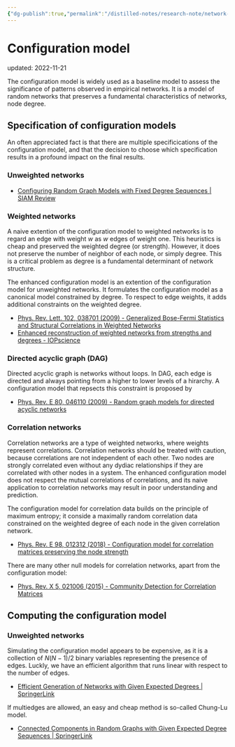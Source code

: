 ```yaml
---
{"dg-publish":true,"permalink":"/distilled-notes/research-note/network-science/configuration-model/","dgHomeLink":true,"dgPassFrontmatter":false}
---
```



# Configuration model
updated: 2022-11-21

The configuration model is widely used as a baseline model to assess the significance of patterns observed in empirical networks.  It is a model of random networks that preserves a fundamental characteristics of networks, node degree. 

## Specification of configuration models
An often appreciated fact is that there are multiple specificications of the configuration model, and that the decision to choose which specification results in a profound impact on the final results. 

### Unweighted networks

- [Configuring Random Graph Models with Fixed Degree Sequences | SIAM Review](https://epubs.siam.org/doi/10.1137/16M1087175)


### Weighted networks 

A naive extention of the configuration model to weighted networks is to regard an edge with weight $w$ as $w$ edges of weight one. This heuristics is cheap and preserved the weighted degree (or strength). However, it does not preserve the number of neighbor of each node, or simply degree. This is a critical problem as degree is a fundamental determinant of network structure. 

The enhanced configuration model is an extention of the configuration model for unweighted networks. It formulates the configuration model as a canonical model constrained by degree. To respect to edge weights, it adds additional constraints on the weighted degree.

- [Phys. Rev. Lett. 102, 038701 (2009) - Generalized Bose-Fermi Statistics and Structural Correlations in Weighted Networks](https://journals.aps.org/prl/abstract/10.1103/PhysRevLett.102.038701)
- [Enhanced reconstruction of weighted networks from strengths and degrees - IOPscience](https://iopscience.iop.org/article/10.1088/1367-2630/16/4/043022)

### Directed acyclic graph (DAG)

Directed acyclic graph is networks without loops. In DAG, each edge is directed and always pointing from a higher to lower levels of a hirarchy. A configuration model that repsects this constraint is proposed by 

- [Phys. Rev. E 80, 046110 (2009) - Random graph models for directed acyclic networks](https://journals.aps.org/pre/abstract/10.1103/PhysRevE.80.046110)

### Correlation networks

Correlation networks are a type of weighted networks, where weights represent correlations. Correlation networks should be treated with caution, because correlations are not independent of each other. Two nodes are strongly correlated even without any dydiac relationships if they are correlated with other nodes in a system. The enhanced configuration model does not respect the mutual correlations of correlations, and its naive application to correlation networks may result in poor understanding and prediction. 

The configuration model for correlation data builds on the principle of maximum entropy; it conside a maximally random correlation data constrained on the weighted degree of each node in the given correlation network. 

- [Phys. Rev. E 98, 012312 (2018) - Configuration model for correlation matrices preserving the node strength](https://journals.aps.org/pre/abstract/10.1103/PhysRevE.98.012312)

There are many other null models for correlation networks, apart from the configuration model:

- [Phys. Rev. X 5, 021006 (2015) - Community Detection for Correlation Matrices](https://journals.aps.org/prx/abstract/10.1103/PhysRevX.5.021006)


## Computing the configuration model

### Unweighted networks
Simulating the configuration model appears to be expensive, as it is a collection of $N(N-1)/2$ binary variables representing the presence of edges. Luckly, we have an efficient algorithm that runs linear with respect to the number of edges.

- [Efficient Generation of Networks with Given Expected Degrees | SpringerLink](https://link.springer.com/chapter/10.1007/978-3-642-21286-4_10)

If multiedges are allowed, an easy and cheap method is so-called Chung-Lu model.

- [Connected Components in Random Graphs with Given Expected Degree Sequences | SpringerLink](https://link.springer.com/article/10.1007/PL00012580)

